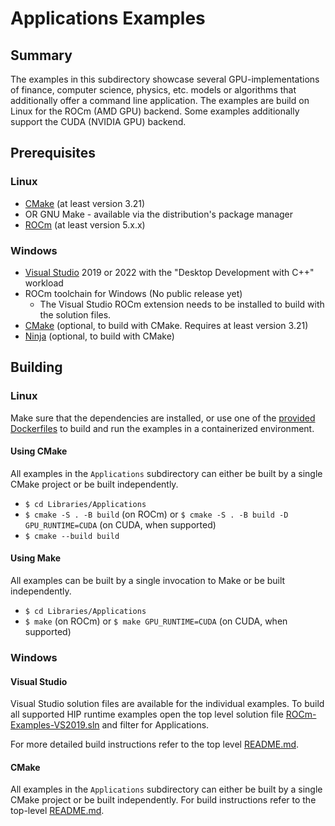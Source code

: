 # Applications Examples

## Summary

The examples in this subdirectory showcase several GPU-implementations of finance, computer science, physics, etc. models or algorithms that additionally offer a command line application. The examples are build on Linux for the ROCm (AMD GPU) backend. Some examples additionally support the CUDA (NVIDIA GPU) backend.

## Prerequisites

### Linux

- [CMake](https://cmake.org/download/) (at least version 3.21)
- OR GNU Make - available via the distribution's package manager
- [ROCm](https://docs.amd.com/bundle/ROCm-Installation-Guide-v5.1.3/page/Overview_of_ROCm_Installation_Methods.html) (at least version 5.x.x)

### Windows

- [Visual Studio](https://visualstudio.microsoft.com/) 2019 or 2022 with the "Desktop Development with C++" workload
- ROCm toolchain for Windows (No public release yet)
  - The Visual Studio ROCm extension needs to be installed to build with the solution files.
- [CMake](https://cmake.org/download/) (optional, to build with CMake. Requires at least version 3.21)
- [Ninja](https://ninja-build.org/) (optional, to build with CMake)

## Building

### Linux

Make sure that the dependencies are installed, or use one of the [provided Dockerfiles](../../Dockerfiles/) to build and run the examples in a containerized environment.

#### Using CMake

All examples in the `Applications` subdirectory can either be built by a single CMake project or be built independently.

- `$ cd Libraries/Applications`
- `$ cmake -S . -B build` (on ROCm) or `$ cmake -S . -B build -D GPU_RUNTIME=CUDA` (on CUDA, when supported)
- `$ cmake --build build`

#### Using Make

All examples can be built by a single invocation to Make or be built independently.

- `$ cd Libraries/Applications`
- `$ make` (on ROCm) or `$ make GPU_RUNTIME=CUDA` (on CUDA, when supported)

### Windows

#### Visual Studio

Visual Studio solution files are available for the individual examples. To build all supported HIP runtime examples open the top level solution file [ROCm-Examples-VS2019.sln](../../ROCm-Examples-VS2019.sln) and filter for Applications.

For more detailed build instructions refer to the top level [README.md](../../README.md#visual-studio).

#### CMake

All examples in the `Applications` subdirectory can either be built by a single CMake project or be built independently. For build instructions refer to the top-level [README.md](../../README.md#cmake-2).
